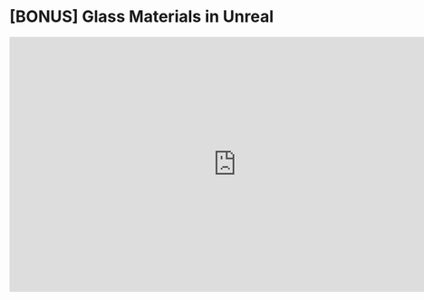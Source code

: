 # [BONUS] Glass Materials in Unreal

<iframe width="800" height="450" src="https://www.youtube.com/embed/hnJO1NuhZn4?rel=0" frameborder="0" allow="accelerometer; autoplay; clipboard-write; encrypted-media; gyroscope; picture-in-picture" allowfullscreen=""></iframe>